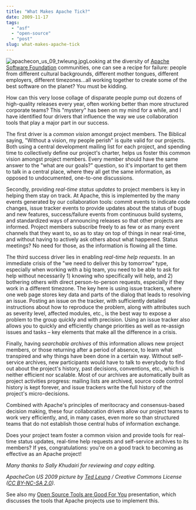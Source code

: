 ```yaml
---
title: "What Makes Apache Tick?"
date: 2009-11-17
tags: 
  - "asf"
  - "open-source"
  - "post"
slug: what-makes-apache-tick
---
```


![apachecon_us_09_twleung.jpg](/assets/images/apachecon_us_09_twleung.jpg)Looking at the diversity of [Apache Software Foundation](http://apache.org) communities, one can see a recipe for failure: people from different cultural backgrounds, different mother tongues, different employers, different timezones...all working together to create some of the best software on the planet? You must be kidding.

How can this very loose collage of disparate people pump out dozens of high-quality releases every year, often working better than more structured corporate teams? This "mystery" has been on my mind for a while, and I have identified four drivers that influence the way we use collaboration tools that play a major part in our success.

The first driver is a _common vision_ amongst project members. The Biblical saying, "Without a vision, my people perish" is quite valid for our projects. Both using a central development mailing list for each project, and spending time to collectively define our project's charter, helps us foster this common vision amongst project members. Every member should have the same answer to the "what are our goals?" question, so it's important to get them to talk in a central place, where they all get the same information, as opposed to undocumented, one-to-one discussions.

Secondly, providing _real-time status updates_ to project members is key in helping them stay on track. At Apache, this is implemented by the many events generated by our collaboration tools: commit events to indicate code changes, issue tracker events to provide updates about the status of bugs and new features, success/failure events from continuous build systems, and standardized ways of announcing releases so that other projects are informed. Project members subscribe freely to as few or as many event channels that they want to, so as to stay on top of things in near real-time, and without having to actively ask others about what happened. Status meetings? No need for those, as the information is flowing all the time.

The third success driver lies in enabling _real-time help requests_. In an immediate crisis of the "we need to deliver this by tomorrow" type, especially when working with a big team, you need to be able to ask for help without necessarily 1) knowing who specifically will help, and 2) bothering others with direct person-to-person requests, especially if they work in a different timezone. The key here is using issue trackers, where one web page stores key data and parts of the dialog that leads to resolving an issue. Posting an issue on the tracker, with sufficiently detailed instructions about how to reproduce the problem, along with attributes such as severity level, affected modules, etc., is the best way to expose a problem to the group quickly and with precision. Using an issue tracker also allows you to quickly and efficiently change priorities as well as re-assign issues and tasks – key elements that make all the difference in a crisis.

Finally, having _searchable archives_ of this information allows new project members, or those returning after a period of absence, to learn what transpired and why things have been done in a certain way. Without self-service archives, new participants would have to talk to everybody to find out about the project's history, past decisions, conventions, etc., which is neither efficient nor scalable. Most of our archives are automatically built as project activities progress: mailing lists are archived, source code control history is kept forever, and issue trackers write the full history of the project's micro-decisions.

Combined with Apache's principles of meritocracy and consensus-based decision making, these four collaboration drivers allow our project teams to work very efficiently, and, in many cases, even more so than structured teams that do not establish those central hubs of information exchange.

Does your project team foster a common vision and provide tools for real-time status updates, real-time help requests and self-service archives to its members? If yes, congratulations: you're on a good track to becoming as effective as an Apache project!

_Many thanks to Sally Khudairi for reviewing and copy editing._

_ApacheCon US 2009 picture by [Ted Leung](http://www.flickr.com/photos/twleung/) / Creative Commons License ([CC BY-NC-SA 2.0](http://creativecommons.org/licenses/by-nc-sa/2.0/))._

See also my [Open Source Tools are Good For You](http://grep.codeconsult.ch/2009/04/01/open-source-collaboration-tools-are-good-for-you-relooked-and-live-tomorrow/) presentation, which discusses the tools that Apache projects use to implement this.
